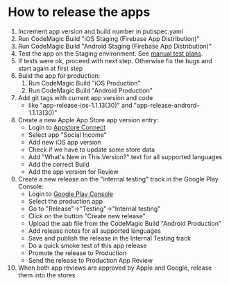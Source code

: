# How to release the apps

1. Increment app version and build number in pubspec.yaml
1. Run CodeMagic Build "iOS Staging (Firebase App Distribution)"
1. Run CodeMagic Build "Android Staging (Firebase App Distribution)"
1. Test the app on the Staging environment. See [manual test plans](../app_testing_guides/manual_test_plans.md).
1. If tests were ok, proceed with next step. Otherwise fix the bugs and start again at first step
1. Build the app for production:
    1. Run CodeMagic Build "iOS Production"
    1. Run CodeMagic Build "Android Production"
1. Add git tags with current app version and code
    - like "app-release-ios-1.1.13(30)" and "app-release-andrord-1.1.13(30)"
1. Create a new Apple App Store app version entry:
    - Login to [Appstore Connect](https://appstoreconnect.apple.com/apps)
    - Select app "Social Income"
    - Add new iOS app version
    - Check if we have to update some store data
    - Add "What's New in This Version?" text for all supported languages
    - Add the correct Build
    - Add the app version for Review
1. Create a new release on the "internal testing" track in the Google Play Console:
    - Login to [Google Play Console](https://play.google.com/console)
    - Select the production app
    - Go to "Release"->"Testing"->"Internal testing"
    - Click on the button "Create new release"
    - Upload the aab file from the CodeMagic Build "Android Production"
    - Add release notes for all supported languages
    - Save and publish the release in the Internal Testing track
    - Do a quick smoke test of this app release
    - Promote the release to Production
    - Send the release to Production App Review
1. When both app reviews are approved by Apple and Google, release them into the stores



